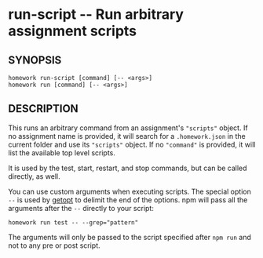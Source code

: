run-script -- Run arbitrary assignment scripts
==============================================

## SYNOPSIS

    homework run-script [command] [-- <args>]
    homework run [command] [-- <args>]

## DESCRIPTION

This runs an arbitrary command from an assignment's `"scripts"` object.
If no assignment name is provided, it will search for a `.homework.json`
in the current folder and use its `"scripts"` object. If no `"command"`
is provided, it will list the available top level scripts.

It is used by the test, start, restart, and stop commands, but can be
called directly, as well.

You can use custom arguments when executing scripts. The special option `--` is used by
[getopt](http://goo.gl/KxMmtG) to delimit the end of the options. npm will pass
all the arguments after the `--` directly to your script:

    homework run test -- --grep="pattern"

The arguments will only be passed to the script specified after ```npm run```
and not to any pre or post script.
